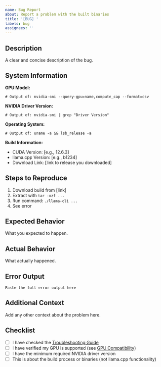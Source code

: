 ```yaml
---
name: Bug Report
about: Report a problem with the built binaries
title: '[BUG] '
labels: bug
assignees: ''
---
```


## Description
A clear and concise description of the bug.

## System Information
**GPU Model:**
```
# Output of: nvidia-smi --query-gpu=name,compute_cap --format=csv
```

**NVIDIA Driver Version:**
```
# Output of: nvidia-smi | grep "Driver Version"
```

**Operating System:**
```
# Output of: uname -a && lsb_release -a
```

**Build Information:**
- CUDA Version: [e.g., 12.6.3]
- llama.cpp Version: [e.g., b1234]
- Download Link: [link to release you downloaded]

## Steps to Reproduce
1. Download build from [link]
2. Extract with `tar -xzf ...`
3. Run command: `./llama-cli ...`
4. See error

## Expected Behavior
What you expected to happen.

## Actual Behavior
What actually happened.

## Error Output
```
Paste the full error output here
```

## Additional Context
Add any other context about the problem here.

## Checklist
- [ ] I have checked the [Troubleshooting Guide](../docs/TROUBLESHOOTING.md)
- [ ] I have verified my GPU is supported (see [GPU Compatibility](../docs/GPU-COMPATIBILITY.md))
- [ ] I have the minimum required NVIDIA driver version
- [ ] This is about the build process or binaries (not llama.cpp functionality)
